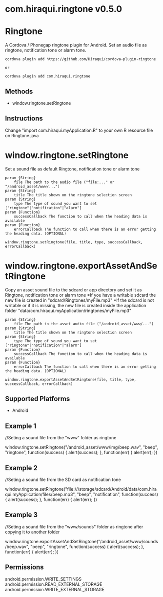 # com.hiraqui.ringtone v0.5.0

Ringtone
======

A Cordova / Phonegap ringtone plugin for Android. Set an audio file as ringtone, notification tone or alarm tone.

	cordova plugin add https://github.com/Hiraqui/cordova-plugin-ringtone
	
	or

    cordova plugin add com.hiraqui.ringtone

Methods
-------

- window.ringtone.setRingtone

Instructions
-------

Change "import com.hiraqui.myApplication.R" to your own R resource file on Ringtone.java

window.ringtone.setRingtone
=================

Set a sound file as default Ringtone, notification tone or alarm tone

    param {String}
        file The path to the audio file ("file:..." or "/android_asset/www/...")
    param {String}
        title The title shown on the ringtone selection screen
    param {String}
        type The type of sound you want to set ["ringtone"|"notification"|"alarm"]
    param {Function}
        successCallback The function to call when the heading data is available
    param {Function}
        errorCallback The function to call when there is an error getting the heading data. (OPTIONAL)
    
    window.ringtone.setRingtone(file, title, type, successCallback, errorCallback)

window.ringtone.exportAssetAndSetRingtone
=================

Copy an asset sound file to the sdcard or app directory and set it as Ringtone, notification tone or alarm tone
*If you have a writable sdcard the new file is created in "sdcard/Ringtones/myFile.mp3"
*If the sdcard is not writable or if it is missing, the new file is created inside the application folder "data/com.hiraqui.myApplication/ringtones/myFile.mp3"

    param {String}
        file The path to the asset audio file ("/android_asset/www/...")
    param {String}
        title The title shown on the ringtone selection screen
    param {String}
        type The type of sound you want to set ["ringtone"|"notification"|"alarm"]
    param {Function}
        successCallback The function to call when the heading data is available
    param {Function}
        errorCallback The function to call when there is an error getting the heading data. (OPTIONAL)
    
    window.ringtone.exportAssetAndSetRingtone(file, title, type, successCallback, errorCallback)

Supported Platforms
-------------------

- Android

Example 1
---------

//Seting a sound file from the "www" folder as ringtone

window.ringtone.setRingtone("/android_asset/www/img/beep.wav",
			    "beep",
			    "ringtone",
			    function(success) {
			    alert(success);
			    },
			    function(err) {
			    alert(err);
			    })
			    
Example 2
---------

//Seting a sound file from the SD card as notification tone

window.ringtone.setRingtone("file:///storage/sdcard/Android/data/com.hiraqui.myApplication/files/beep.mp3",
			    "beep",
			    "notification",
			    function(success) {
			    alert(success);
			    },
			    function(err) {
			    alert(err);
			    })

Example 3
---------

//Seting a sound file from the "www/sounds" folder as ringtone after copying it to another folder

window.ringtone.exportAssetAndSetRingtone("/android_asset/www/sounds/beep.wav",
			    "beep",
			    "ringtone",
			    function(success) {
			    alert(success);
			    },
			    function(err) {
			    alert(err);
			    })

Permissions
-----------

android.permission.WRITE_SETTINGS
android.permission.READ_EXTERNAL_STORAGE
android.permission.WRITE_EXTERNAL_STORAGE
